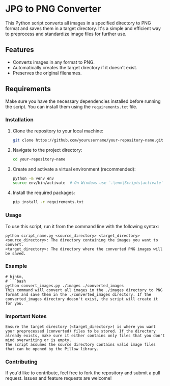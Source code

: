 
# JPG to PNG Converter

This Python script converts all images in a specified directory to PNG format and saves them in a target directory. It's a simple and efficient way to preprocess and standardize image files for further use.

## Features

- Converts images in any format to PNG.
- Automatically creates the target directory if it doesn't exist.
- Preserves the original filenames.

## Requirements

Make sure you have the necessary dependencies installed before running the script. You can install them using the `requirements.txt` file.

### Installation

1. Clone the repository to your local machine:

   ```bash
   git clone https://github.com/yourusername/your-repository-name.git

2. Navigate to the project directory:
    ```bash
    cd your-repository-name

3. Create and activate a virtual environment (recommended):

    ```bash
    python -m venv env
    source env/bin/activate  # On Windows use `.\env\Scripts\activate`

4. Install the required packages:

    ```bash
    pip install -r requirements.txt

### Usage
To use this script, run it from the command line with the following syntax:

    python script_name.py <source_directory> <target_directory>
    <source_directory>: The directory containing the images you want to convert.
    <target_directory>: The directory where the converted PNG images will be saved.

### Example
    # hjnkm,
    # ```bash
    python convert_images.py ./images ./converted_images
    This command will convert all images in the ./images directory to PNG format and save them in the ./converted_images directory. If the converted_images directory doesn't exist, the script will create it for you.

### Important Notes
    Ensure the target directory (<target_directory>) is where you want your preprocessed (converted) files to be stored. If the directory already exists, make sure it either contains only files that you don't mind overwriting or is empty.
    The script assumes the source directory contains valid image files that can be opened by the Pillow library.

### Contributing
If you'd like to contribute, feel free to fork the repository and submit a pull request. Issues and feature requests are welcome!
